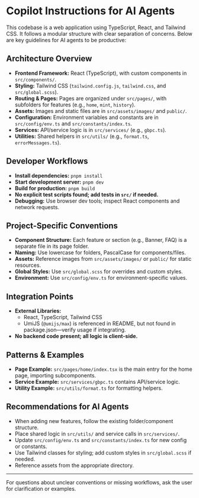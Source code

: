 # Copilot Instructions for AI Agents

This codebase is a web application using TypeScript, React, and Tailwind CSS. It follows a modular structure with clear separation of concerns. Below are key guidelines for AI agents to be productive:

## Architecture Overview
- **Frontend Framework:** React (TypeScript), with custom components in `src/components/`.
- **Styling:** Tailwind CSS (`tailwind.config.js`, `tailwind.css`, and `src/global.scss`).
- **Routing & Pages:** Pages are organized under `src/pages/`, with subfolders for features (e.g., `home`, `mint`, `history`).
- **Assets:** Images and static files are in `src/assets/images/` and `public/`.
- **Configuration:** Environment variables and constants are in `src/config/env.ts` and `src/constants/index.ts`.
- **Services:** API/service logic is in `src/services/` (e.g., `gbpc.ts`).
- **Utilities:** Shared helpers in `src/utils/` (e.g., `format.ts`, `errorMessages.ts`).

## Developer Workflows
- **Install dependencies:** `pnpm install`
- **Start development server:** `pnpm dev`
- **Build for production:** `pnpm build`
- **No explicit test scripts found; add tests in `src/` if needed.**
- **Debugging:** Use browser dev tools; inspect React components and network requests.

## Project-Specific Conventions
- **Component Structure:** Each feature or section (e.g., Banner, FAQ) is a separate file in its page folder.
- **Naming:** Use lowercase for folders, PascalCase for components/files.
- **Assets:** Reference images from `src/assets/images/` or `public/` for static resources.
- **Global Styles:** Use `src/global.scss` for overrides and custom styles.
- **Environment:** Use `src/config/env.ts` for environment-specific values.

## Integration Points
- **External Libraries:**
  - React, TypeScript, Tailwind CSS
  - UmiJS (`@umijs/max`) is referenced in README, but not found in package.json—verify usage if integrating.
- **No backend code present; all logic is client-side.**

## Patterns & Examples
- **Page Example:** `src/pages/home/index.tsx` is the main entry for the home page, importing subcomponents.
- **Service Example:** `src/services/gbpc.ts` contains API/service logic.
- **Utility Example:** `src/utils/format.ts` for formatting helpers.

## Recommendations for AI Agents
- When adding new features, follow the existing folder/component structure.
- Place shared logic in `src/utils/` and service calls in `src/services/`.
- Update `src/config/env.ts` and `src/constants/index.ts` for new config or constants.
- Use Tailwind classes for styling; add custom styles in `src/global.scss` if needed.
- Reference assets from the appropriate directory.

---

For questions about unclear conventions or missing workflows, ask the user for clarification or examples.
